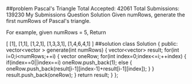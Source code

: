 ##problem
Pascal's Triangle Total Accepted: 42061 Total Submissions: 139230 My Submissions Question Solution 
Given numRows, generate the first numRows of Pascal's triangle.

For example, given numRows = 5,
Return

[
     [1],
    [1,1],
   [1,2,1],
  [1,3,3,1],
 [1,4,6,4,1]
]
##solution
	class Solution {
	public:
    vector<vector<int> > generate(int numRows) {
        vector<vector<int>> result;
        for(int i=0;i<numRows;++i)
        {
            vector<int> oneRow;
            for(int index=0;index<=i;++index)
            {
                if(index==0||index==i)
                    oneRow.push_back(1);
                else 
                {
                    oneRow.push_back(result[i-1][index-1]+result[i-1][index]);
                }
            }
            result.push_back(oneRow);
        }
        return result;
    }
	};
